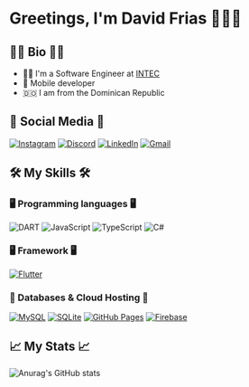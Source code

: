 # Greetings, I'm David Frias 🧑🏻‍💻 

## 🧑🏻 Bio 🧑🏻
- :man_student: I'm a Software Engineer at [INTEC](https://www.intec.edu.do/)
- 📲 Mobile developer
- :dominican_republic: I am from the Dominican Republic

## 📲 Social Media 📲
[![Instagram](https://img.shields.io/badge/Instagram-E4405F?style=flat-square&logo=instagram&logoColor=white)](https://www.instagram.com/ldavid_ft/?hl=es-la)
[![Discord](https://img.shields.io/badge/daviing-%237289DA.svg?style=flat-square&logo=discord&logoColor=white)]()
[![LinkedIn](https://img.shields.io/badge/LinkedIn-0077B5?style=flat-square&logo=linkedin&logoColor=white)](https://https://www.linkedin.com/in/luis-david-frias-torres-1522b5161/)
[![Gmail](https://img.shields.io/badge/luisfrias2302@gmail.com-D14836?style=flat-square&logo=gmail&logoColor=white)](luisfrias2302@gmail.com)


## 🛠️ My Skills 🛠️

### 🖥️  Programming languages 🖥️ 

<img alt="DART" src="https://img.shields.io/badge/Dart-0175C2?style=for-the-badge&logo=dart&logoColor=white"/>  ![JavaScript](https://img.shields.io/badge/javascript-%23323330.svg?style=for-the-badge&logo=javascript&logoColor=%23F7DF1E) ![TypeScript](https://img.shields.io/badge/typescript-%23007ACC.svg?style=for-the-badge&logo=typescript&logoColor=white) ![C#](https://img.shields.io/badge/c%23-%23239120.svg?style=for-the-badge&logo=c-sharp&logoColor=white)         


### 🖥️  Framework 🖥️ 
  <a href="https://flutter.dev/" target="_blank"> 
     <img alt="Flutter" src="https://img.shields.io/badge/Flutter-02569B?style=for-the-badge&logo=flutter&logoColor=white">
   </a>
   
### 📇 Databases & Cloud Hosting 📇

 <a href="https://www.mysql.com/"><img alt="MySQL" src="https://img.shields.io/badge/MySQL-00000F?style=for-the-badge&logo=mysql&logoColor=white"></a>
 <a href="https://www.sqlite.org/"><img alt="SQLite" src ="https://img.shields.io/badge/SQLite-07405E?style=for-the-badge&logo=sqlite&logoColor=white"/></a>
 <a href="https://www.github.com"><img alt="GitHub Pages" src="https://img.shields.io/badge/GitHub-100000?style=for-the-badge&logo=github&logoColor=white"></a>
<a href="https://firebase.google.com/"><img alt="Firebase" src ="https://img.shields.io/badge/firebase-ffca28?style=for-the-badge&logo=firebase&logoColor=black"></a>




## 📈 My Stats 📈
![Anurag's GitHub stats](https://github-readme-stats.vercel.app/api?username=srdaviid&show_icons=true&theme=cobalt)







<!--
**SrDaviid/SrDaviid** is a ✨ _special_ ✨ repository because its `README.md` (this file) appears on your GitHub profile.

Here are some ideas to get you started:

- 🔭 I’m currently working on ...
- 🌱 I’m currently learning ...
- 👯 I’m looking to collaborate on ...
- 🤔 I’m looking for help with ...
- 💬 Ask me about ...
- 📫 How to reach me: ...
- 😄 Pronouns: ...
- ⚡ Fun fact: ...
-->
